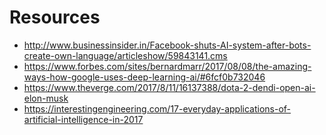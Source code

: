 
# Resources
- http://www.businessinsider.in/Facebook-shuts-AI-system-after-bots-create-own-language/articleshow/59843141.cms
- https://www.forbes.com/sites/bernardmarr/2017/08/08/the-amazing-ways-how-google-uses-deep-learning-ai/#6fcf0b732046
- https://www.theverge.com/2017/8/11/16137388/dota-2-dendi-open-ai-elon-musk
- https://interestingengineering.com/17-everyday-applications-of-artificial-intelligence-in-2017